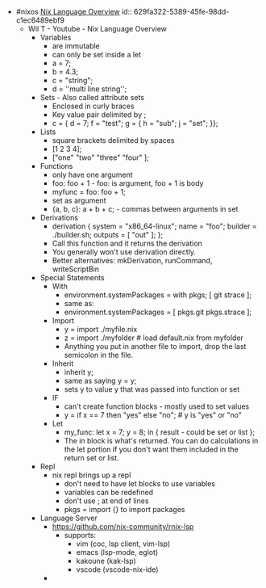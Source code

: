 - #nixos [Nix Language Overview](https://www.youtube.com/watch?v=eCapIx9heBw&t=1614s)
  id:: 629fa322-5389-45fe-98dd-c1ec6489ebf9
	- Wil T - Youtube - Nix Language Overview
		- Variables
			- are immutable
			- can only be set inside a let
			- a = 7;
			- b = 4.3;
			- c = "string";
			- d = ''multi
			        line string'';
		- Sets - Also called attribute sets
			- Enclosed in curly braces
			- Key value pair delimited by ;
			- c = { d = 7; f = "test"; g = { h = "sub"; j = "set"; }};
		- Lists
			- square brackets delimited by spaces
			- [1 2 3 4];
			- ["one" "two" "three" "four" ];
		- Functions
			- only have one argument
			- foo: foo + 1 - foo: is argument, foo + 1 is body
			- myfunc = foo: foo + 1;
			- set as argument
			- {a, b, c}: a + b + c;   - commas between arguments in set
		- Derivations
			- derivation {
			    system = "x86_64-linux";
			    name = "foo";
			    builder = ./builder.sh;
			    outputs = [ "out" ];
			  };
			- Call this function and it returns the derivation
			- You generally won't use derivation directly.
			- Better alternatives: mkDerivation, runCommand, writeScriptBin
		- Special Statements
			- With
				- environment.systemPackages = with pkgs; [
				    git
				    strace
				  ];
				- same as:
				- environment.systemPackages = [
				    pkgs.git
				    pkgs.strace
				  ];
			- Import
				- y = import ./myfile.nix
				- z = import ./myfolder  # load default.nix from myfolder
				- Anything you put in another file to import, drop the last semicolon in the file.
			- Inherit
				- inherit y;
				- same as saying y = y;
				- sets y to value y that was passed into function or set
			- IF
				- can't create function blocks - mostly used to set values
				- y = if x == 7 then "yes" else "no";   # y is "yes" or "no"
			- Let
				- my_func:
				    let
				      x = 7;
				      y = 8;
				    in {
				      result - could be set or list
				    };
				- The in block is what's returned. You can do calculations in the let portion if you don't want them included in the return set or list.
		- Repl
			- nix repl brings up a repl
				- don't need to have let blocks to use variables
				- variables can be redefined
				- don't use ; at end of lines
				- pkgs = import <nixpkgs> {} to import packages
		- Language Server
			- https://github.com/nix-community/rnix-lsp
				- supports:
					- vim (coc, lsp client, vim-lsp)
					- emacs (lsp-mode, eglot)
					- kakoune (kak-lsp)
					- vscode (vscode-nix-ide)
			-